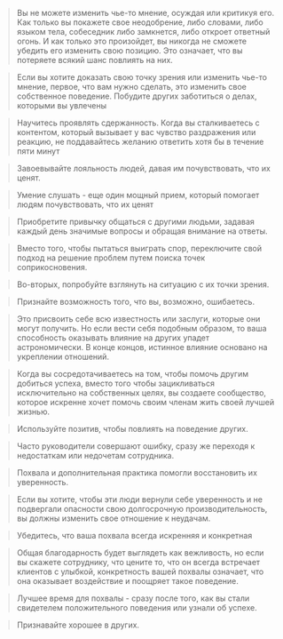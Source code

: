 > Вы не можете изменить чье-то мнение, осуждая или критикуя его. Как только вы покажете свое неодобрение, либо словами, либо языком тела, собеседник либо замкнется, либо откроет ответный огонь. И как только это произойдет, вы никогда не сможете убедить его изменить свою позицию. Это означает, что вы потеряете всякий шанс повлиять на них.

> Если вы хотите доказать свою точку зрения или изменить чье-то мнение, первое, что вам нужно сделать, это изменить свое собственное поведение. Побудите других заботиться о делах, которыми вы увлечены

>Научитесь проявлять сдержанность. Когда вы сталкиваетесь с контентом, который вызывает у вас чувство раздражения или реакцию, не поддавайтесь желанию ответить хотя бы в течение пяти минут

>Завоевывайте лояльность людей, давая им почувствовать, что их ценят.

>Умение слушать - еще один мощный прием, который помогает людям почувствовать, что их ценят

>Приобретите привычку общаться с другими людьми, задавая каждый день значимые вопросы и обращая внимание на ответы.

>Вместо того, чтобы пытаться выиграть спор, переключите свой подход на решение проблем путем поиска точек соприкосновения.

>Во-вторых, попробуйте взглянуть на ситуацию с их точки зрения.

>Признайте возможность того, что вы, возможно, ошибаетесь.

>Это присвоить себе всю известность или заслуги, которые они могут получить. Но если вести себя подобным образом, то ваша способность оказывать влияние на других упадет астрономически. В конце концов, истинное влияние основано на укреплении отношений.

> Когда вы сосредотачиваетесь на том, чтобы помочь другим добиться успеха, вместо того чтобы зацикливаться исключительно на собственных целях, вы создаете сообщество, которое искренне хочет помочь своим членам жить своей лучшей жизнью.

>Используйте позитив, чтобы повлиять на поведение других.

>Часто руководители совершают ошибку, сразу же переходя к недостаткам или недочетам сотрудника.

>Похвала и дополнительная практика помогли восстановить их уверенность.

> Если вы хотите, чтобы эти люди вернули себе уверенность и не подвергали опасности свою долгосрочную производительность, вы должны изменить свое отношение к неудачам.

> Убедитесь, что ваша похвала всегда искренняя и конкретная

> Общая благодарность будет выглядеть как вежливость, но если вы скажете сотруднику, что цените то, что он всегда встречает клиентов с улыбкой, конкретность вашей похвалы означает, что она оказывает воздействие и поощряет такое поведение.

>Лучшее время для похвалы - сразу после того, как вы стали свидетелем положительного поведения или узнали об успехе.

>Признавайте хорошее в других.
